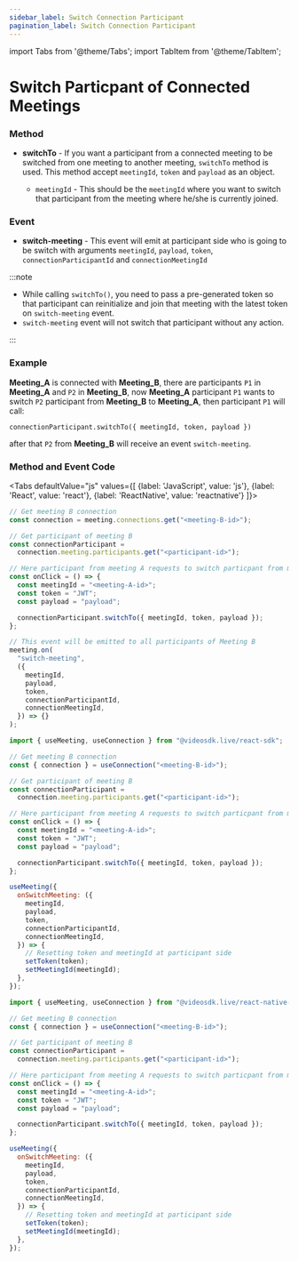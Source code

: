 ```yaml
---
sidebar_label: Switch Connection Participant
pagination_label: Switch Connection Participant
---
```


import Tabs from '@theme/Tabs';
import TabItem from '@theme/TabItem';

# Switch Particpant of Connected Meetings

### Method

- **switchTo** - If you want a participant from a connected meeting to be switched from one meeting to another meeting, `switchTo` method is used.
  This method accept `meetingId`, `token` and `payload` as an object.

  - `meetingId` - This should be the `meetingId` where you want to switch that participant from the meeting where he/she is currently joined.

### Event

- **switch-meeting** - This event will emit at participant side who is going to be switch with arguments `meetingId`, `payload`, `token`, `connectionParticipantId` and `connectionMeetingId`

:::note

- While calling `switchTo()`, you need to pass a pre-generated token so that participant can reinitialize and join that meeting with the latest token on `switch-meeting` event.
- `switch-meeting` event will not switch that participant without any action.

:::

### Example

**Meeting_A** is connected with **Meeting_B**, there are participants `P1` in **Meeting_A** and `P2` in **Meeting_B**, now **Meeting_A** participant `P1` wants to switch `P2` participant from **Meeting_B** to **Meeting_A**, then participant `P1` will call:

`connectionParticipant.switchTo({ meetingId, token, payload })`

after that `P2` from **Meeting_B** will receive an event `switch-meeting`.

### **Method and Event Code**

<Tabs
defaultValue="js"
values={[
{label: 'JavaScript', value: 'js'},
{label: 'React', value: 'react'},
{label: 'ReactNative', value: 'reactnative'}
]}>
<TabItem value="js">

```js
// Get meeting B connection
const connection = meeting.connections.get("<meeting-B-id>");

// Get participant of meeting B
const connectionParticipant =
  connection.meeting.participants.get("<participant-id>");

// Here participant from meeting A requests to switch particpant from meeting B to A
const onClick = () => {
  const meetingId = "<meeting-A-id>";
  const token = "JWT";
  const payload = "payload";

  connectionParticipant.switchTo({ meetingId, token, payload });
};

// This event will be emitted to all participants of Meeting B
meeting.on(
  "switch-meeting",
  ({
    meetingId,
    payload,
    token,
    connectionParticipantId,
    connectionMeetingId,
  }) => {}
);
```

</TabItem>
<TabItem value="react">

```js
import { useMeeting, useConnection } from "@videosdk.live/react-sdk";

// Get meeting B connection
const { connection } = useConnection("<meeting-B-id>");

// Get participant of meeting B
const connectionParticipant =
  connection.meeting.participants.get("<participant-id>");

// Here participant from meeting A requests to switch particpant from meeting B to A
const onClick = () => {
  const meetingId = "<meeting-A-id>";
  const token = "JWT";
  const payload = "payload";

  connectionParticipant.switchTo({ meetingId, token, payload });
};

useMeeting({
  onSwitchMeeting: ({
    meetingId,
    payload,
    token,
    connectionParticipantId,
    connectionMeetingId,
  }) => {
    // Resetting token and meetingId at participant side
    setToken(token);
    setMeetingId(meetingId);
  },
});
```

</TabItem>
<TabItem value="reactnative">

```js
import { useMeeting, useConnection } from "@videosdk.live/react-native-sdk";

// Get meeting B connection
const { connection } = useConnection("<meeting-B-id>");

// Get participant of meeting B
const connectionParticipant =
  connection.meeting.participants.get("<participant-id>");

// Here participant from meeting A requests to switch particpant from meeting B to A
const onClick = () => {
  const meetingId = "<meeting-A-id>";
  const token = "JWT";
  const payload = "payload";

  connectionParticipant.switchTo({ meetingId, token, payload });
};

useMeeting({
  onSwitchMeeting: ({
    meetingId,
    payload,
    token,
    connectionParticipantId,
    connectionMeetingId,
  }) => {
    // Resetting token and meetingId at participant side
    setToken(token);
    setMeetingId(meetingId);
  },
});
```

</TabItem>
</Tabs>
